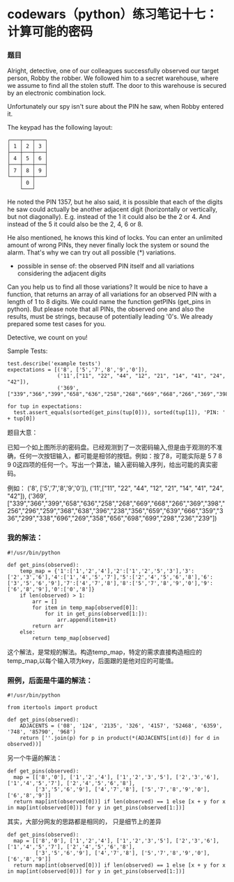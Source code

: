 # codewars（python）练习笔记十七：计算可能的密码

### 题目
Alright, detective, one of our colleagues successfully observed our target person, Robby the robber. We followed him to a secret warehouse, where we assume to find all the stolen stuff. The door to this warehouse is secured by an electronic combination lock. 

Unfortunately our spy isn't sure about the PIN he saw, when Robby entered it.

The keypad has the following layout:

```
┌───┬───┬───┐
│ 1 │ 2 │ 3 │
├───┼───┼───┤
│ 4 │ 5 │ 6 │
├───┼───┼───┤
│ 7 │ 8 │ 9 │
└───┼───┼───┘
    │ 0 │
    └───┘
```

He noted the PIN 1357, but he also said, it is possible that each of the digits he saw could actually be another adjacent digit (horizontally or vertically, but not diagonally). E.g. instead of the 1 it could also be the 2 or 4. And instead of the 5 it could also be the 2, 4, 6 or 8.

He also mentioned, he knows this kind of locks. You can enter an unlimited amount of wrong PINs, they never finally lock the system or sound the alarm. That's why we can try out all possible (*) variations.

* possible in sense of: the observed PIN itself and all variations considering the adjacent digits

Can you help us to find all those variations? It would be nice to have a function, that returns an array of all variations for an observed PIN with a length of 1 to 8 digits. We could name the function getPINs (get_pins in python). But please note that all PINs, the observed one and also the results, must be strings, because of potentially leading '0's. We already prepared some test cases for you.

Detective, we count on you!

Sample Tests:

```
test.describe('example tests')
expectations = [('8', ['5','7','8','9','0']),
                ('11',["11", "22", "44", "12", "21", "14", "41", "24", "42"]),
                ('369', ["339","366","399","658","636","258","268","669","668","266","369","398","256","296","259","368","638","396","238","356","659","639","666","359","336","299","338","696","269","358","656","698","699","298","236","239"])]

for tup in expectations:
  test.assert_equals(sorted(get_pins(tup[0])), sorted(tup[1]), 'PIN: ' + tup[0])
```

题目大意：

已知一个如上图所示的密码盘。已经观测到了一次密码输入,但是由于观测的不准确，任何一次按钮输入，都可能是相邻的按钮。例如：按了8，可能实际是 5 7 8 9 0这四项的任何一个。写出一个算法，输入密码输入序列，给出可能的真实密码。

例如：
('8', ['5','7','8','9','0']),
('11',["11", "22", "44", "12", "21", "14", "41", "24", "42"]),
('369', ["339","366","399","658","636","258","268","669","668","266","369","398","256","296","259","368","638","396","238","356","659","639","666","359","336","299","338","696","269","358","656","698","699","298","236","239"])

### 我的解法：

```
#!/usr/bin/python

def get_pins(observed):
    temp_map = {'1':['1','2','4'],'2':['1','2','5','3'],'3':['2','3','6'],'4':['1','4','5','7'],'5':['2','4','5','6','8'],'6':['3','5','6','9'],'7':['4','7','8'],'8':['5','7','8','9','0'],'9':['6','8','9'],'0':['0','8']}
    if len(observed) > 1: 
        arr = []
        for item in temp_map[observed[0]]:
            for it in get_pins(observed[1:]):
                arr.append(item+it)
        return arr
    else:
        return temp_map[observed]
```

这个解法，是常规的解法。构造temp_map，特定的需求直接构造相应的temp_map,以每个输入项为key，后面跟的是他对应的可能值。

### 照例，后面是牛逼的解法：

```
#!/usr/bin/python

from itertools import product

def get_pins(observed):
    ADJACENTS = ('08', '124', '2135', '326', '4157', '52468', '6359', '748', '85790', '968')
    return [''.join(p) for p in product(*(ADJACENTS[int(d)] for d in observed))]

```

另一个牛逼的解法：

```
def get_pins(observed):
  map = [['8','0'], ['1','2','4'], ['1','2','3','5'], ['2','3','6'], ['1','4','5','7'], ['2','4','5','6','8'],
         ['3','5','6','9'], ['4','7','8'], ['5','7','8','9','0'], ['6','8','9']]
  return map[int(observed[0])] if len(observed) == 1 else [x + y for x in map[int(observed[0])] for y in get_pins(observed[1:])]

```

其实，大部分网友的思路都是相同的， 只是细节上的差异

```
def get_pins(observed):
  map = [['8','0'], ['1','2','4'], ['1','2','3','5'], ['2','3','6'], ['1','4','5','7'], ['2','4','5','6','8'],
         ['3','5','6','9'], ['4','7','8'], ['5','7','8','9','0'], ['6','8','9']]
  return map[int(observed[0])] if len(observed) == 1 else [x + y for x in map[int(observed[0])] for y in get_pins(observed[1:])]

```

